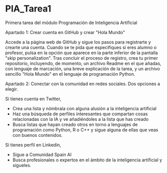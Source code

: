 # PIA_Tarea1
Primera tarea del módulo Programación de Inteligencia Artificial

Apartado 1: Crear cuenta en GitHub y crear "Hola Mundo"

Accede a la página web de GitHub y sigue los pasos para registrarte y crearte una cuenta. Cuando se te pida que especifiques si eres alumno o profesor, pulsa en la opción que aparece en la parte inferior de la pantalla "skip personalization". Tras concluir el proceso de registro, crea tu primer repositorio, incluyendo, de momento, un archivo Readme en el que añadas, con lenguaje de marcación, una breve explicación de la tarea, y un archivo sencillo "Hola Mundo" en el lenguaje de programación Python. 

Apartado 2: Conectar con la comunidad en redes sociales. Dos opciones a elegir.

Si tienes cuenta en Twitter,
- Crea una lista y nómbrala con alguna alusión a la inteligencia artificial
- Haz una búsqueda de perfiles interesantes que compartan cosas relacionadas con la IA y ve añadiéndoles a la lista que has creado
- Busca listas que hayan creado otros en torno a lenguajes de programación como Python, R o C++ y sigue alguna de ellas que veas con buenos contenidos.
  
Si tienes perfil en Linkedin,
- Sigue a Comunidad Spain AI
- Busca profesionales o expertos en el ámbito de la inteligencia artificial y sígueles.
